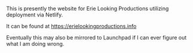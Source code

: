 This is presently the website for Erie Looking Productions utilizing deployment via Netlify.

It can be found at <https://erielookingproductions.info>

Eventually this may also be mirrored to Launchpad if I can ever figure out what I am doing wrong.



